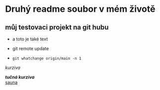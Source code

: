 # Druhý readme soubor v mém životě
## můj testovaci projekt na git hubu


* a toto je také text

* git remote update

* ``` git whatchange origin/main -n 1  ```

_kurziva_

**_tučná kurzíva_**  
[sauna](https://www.saunaklubslany.cz)



 
